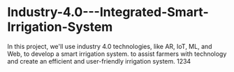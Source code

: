 # Industry-4.0---Integrated-Smart-Irrigation-System
In this project, we'll use industry 4.0 technologies, like AR, IoT, ML, and Web, to develop a smart irrigation system. to assist farmers with technology and create an efficient and user-friendly irrigation system.
1234
